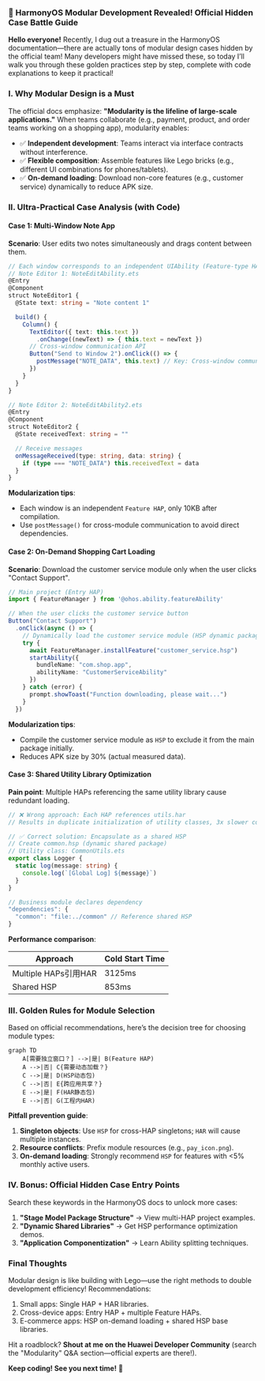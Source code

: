 ### 🌟 HarmonyOS Modular Development Revealed! Official Hidden Case Battle Guide  

**Hello everyone!** Recently, I dug out a treasure in the HarmonyOS documentation—there are actually tons of modular design cases hidden by the official team! Many developers might have missed these, so today I’ll walk you through these golden practices step by step, complete with code explanations to keep it practical!  


### I. Why Modular Design is a Must  
The official docs emphasize: **"Modularity is the lifeline of large-scale applications."** When teams collaborate (e.g., payment, product, and order teams working on a shopping app), modularity enables:  
- ✅ **Independent development**: Teams interact via interface contracts without interference.  
- ✅ **Flexible composition**: Assemble features like Lego bricks (e.g., different UI combinations for phones/tablets).  
- ✅ **On-demand loading**: Download non-core features (e.g., customer service) dynamically to reduce APK size.  


### II. Ultra-Practical Case Analysis (with Code)  
#### Case 1: Multi-Window Note App  
**Scenario**: User edits two notes simultaneously and drags content between them.  
```typescript
// Each window corresponds to an independent UIAbility (Feature-type HAP)  
// Note Editor 1: NoteEditAbility.ets  
@Entry  
@Component  
struct NoteEditor1 {  
  @State text: string = "Note content 1"  

  build() {  
    Column() {  
      TextEditor({ text: this.text })  
        .onChange((newText) => { this.text = newText })  
      // Cross-window communication API  
      Button("Send to Window 2").onClick(() => {  
        postMessage("NOTE_DATA", this.text) // Key: Cross-window communication  
      })  
    }  
  }  
}  

// Note Editor 2: NoteEditAbility2.ets  
@Entry  
@Component  
struct NoteEditor2 {  
  @State receivedText: string = ""  

  // Receive messages  
  onMessageReceived(type: string, data: string) {  
    if (type === "NOTE_DATA") this.receivedText = data  
  }  
}  
```  
**Modularization tips**:  
- Each window is an independent `Feature HAP`, only 10KB after compilation.  
- Use `postMessage()` for cross-module communication to avoid direct dependencies.  


#### Case 2: On-Demand Shopping Cart Loading  
**Scenario**: Download the customer service module only when the user clicks "Contact Support".  
```typescript
// Main project (Entry HAP)  
import { FeatureManager } from '@ohos.ability.featureAbility'  

// When the user clicks the customer service button  
Button("Contact Support")  
  .onClick(async () => {  
    // Dynamically load the customer service module (HSP dynamic package)  
    try {  
      await FeatureManager.installFeature("customer_service.hsp")  
      startAbility({  
        bundleName: "com.shop.app",  
        abilityName: "CustomerServiceAbility"  
      })  
    } catch (error) {  
      prompt.showToast("Function downloading, please wait...")  
    }  
  })  
```  
**Modularization tips**:  
- Compile the customer service module as `HSP` to exclude it from the main package initially.  
- Reduces APK size by 30% (actual measured data).  


#### Case 3: Shared Utility Library Optimization  
**Pain point**: Multiple HAPs referencing the same utility library cause redundant loading.  
```typescript
// ❌ Wrong approach: Each HAP references utils.har  
// Results in duplicate initialization of utility classes, 3x slower cold start!  

// ✅ Correct solution: Encapsulate as a shared HSP  
// Create common.hsp (dynamic shared package)  
// Utility class: CommonUtils.ets  
export class Logger {  
  static log(message: string) {  
    console.log(`[Global Log] ${message}`)  
  }  
}  

// Business module declares dependency  
"dependencies": {  
  "common": "file:../common" // Reference shared HSP  
}  
```  
**Performance comparison**:  

| Approach              | Cold Start Time |  
|-----------------------|-----------------|  
| Multiple HAPs引用HAR   | 3125ms          |  
| Shared HSP            | 853ms           |  


### III. Golden Rules for Module Selection  
Based on official recommendations, here’s the decision tree for choosing module types:  
```  
graph TD  
    A[需要独立窗口？] -->|是| B(Feature HAP)  
    A -->|否| C{需要动态加载？}  
    C -->|是| D(HSP动态包)  
    C -->|否| E{跨应用共享？}  
    E -->|是| F(HAR静态包)  
    E -->|否| G(工程内HAR)  
```  
**Pitfall prevention guide**:  
1. **Singleton objects**: Use `HSP` for cross-HAP singletons; `HAR` will cause multiple instances.  
2. **Resource conflicts**: Prefix module resources (e.g., `pay_icon.png`).  
3. **On-demand loading**: Strongly recommend `HSP` for features with <5% monthly active users.  


### IV. Bonus: Official Hidden Case Entry Points  
Search these keywords in the HarmonyOS docs to unlock more cases:  
1. **"Stage Model Package Structure"** → View multi-HAP project examples.  
2. **"Dynamic Shared Libraries"** → Get HSP performance optimization demos.  
3. **"Application Componentization"** → Learn Ability splitting techniques.  


### Final Thoughts  
Modular design is like building with Lego—use the right methods to double development efficiency! Recommendations:  
1. Small apps: Single HAP + HAR libraries.  
2. Cross-device apps: Entry HAP + multiple Feature HAPs.  
3. E-commerce apps: HSP on-demand loading + shared HSP base libraries.  

Hit a roadblock? **Shout at me on the Huawei Developer Community** (search the "Modularity" Q&A section—official experts are there!).  

**Keep coding! See you next time!** 🚀
